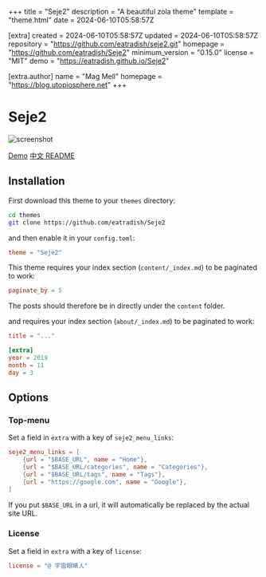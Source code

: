 
+++
title = "Seje2"
description = "A beautiful zola theme"
template = "theme.html"
date = 2024-06-10T05:58:57Z

[extra]
created = 2024-06-10T05:58:57Z
updated = 2024-06-10T05:58:57Z
repository = "https://github.com/eatradish/seje2.git"
homepage = "https://github.com/eatradish/Seje2"
minimum_version = "0.15.0"
license = "MIT"
demo = "https://eatradish.github.io/Seje2"

[extra.author]
name = "Mag Mell"
homepage = "https://blog.utopiosphere.net"
+++        

# Seje2

![screenshot](screenshot.png)

[Demo](https://eatradish.github.io/Seje2)
[中文 README](https://github.com/eatradish/Seje2/blob/main/README_zh_cn.md)

## Installation
First download this theme to your `themes` directory:

```bash
cd themes
git clone https://github.com/eatradish/Seje2
```
and then enable it in your `config.toml`:

```toml
theme = "Seje2"
```

This theme requires your index section (`content/_index.md`) to be paginated to work:

```toml
paginate_by = 5
```

The posts should therefore be in directly under the `content` folder.

and requires your index section (`about/_index.md`) to be paginated to work:

```toml
title = "..."

[extra]
year = 2019
month = 11
day = 3
```

## Options

### Top-menu
Set a field in `extra` with a key of `seje2_menu_links`:

```toml
seje2_menu_links = [
    {url = "$BASE_URL", name = "Home"},
    {url = "$BASE_URL/categories", name = "Categories"},
    {url = "$BASE_URL/tags", name = "Tags"},
    {url = "https://google.com", name = "Google"},
]
```

If you put `$BASE_URL` in a url, it will automatically be replaced by the actual
site URL.

### License

Set a field in `extra` with a key of `license`:

```toml
license = "@ 宇宙眼睛人"
```

        